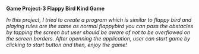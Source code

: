 **Game Project-3 Flappy Bird Kind Game**

*In this project, I tried to create a program which is similar to flappy bird and playing rules are the same as normal flappybird you can pass the obstacles by tapping the screen but user should be aware of not to be overflowed on the screen borders. After openning the application, user can start game by clicking to start button and then, enjoy the game!*
